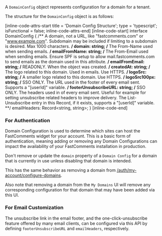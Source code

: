 A `DomainConfig` object represents configuration for a domain for a tenant.

The structure for the `DomainConfig` object is as follows:

[inline-code-attrs-start title = 'Domain Config Structure'; type = 'typescript'; isFunctional = false; inline-code-attrs-end]
[inline-code-start]
interface DomainConfig {
    /** A domain, not a URL, like "fastcomments.com" or "www.example.com". Subdomain may be included if limiting to a subdomain is desired. Max 1000 characters. **/
    domain: string;
    /** The From-Name used when sending emails. **/
    emailFromName: string;
    /** The From-Email used when sending emails. Ensure SPF is setup to allow mail.fastcomments.com to send emails as the domain used in this attribute. **/
    emailFromEmail: string;
    /** READONLY. When the object was created. **/
    createdAt: string;
    /** The logo related to this domain. Used in emails. Use HTTPS. **/
    logoSrc: string;
    /** A smaller logo related to this domain. Use HTTPS. **/
    logoSrc100px: string;
    /** SSO ONLY. The URL used in the footer of every email sent. Supports a "[userId]" variable. **/
    footerUnsubscribeURL: string;
    /** SSO ONLY. The headers used in of every email sent. Useful for example for setting unsubscribe related headers to improve delivery. The List-Unsubscribe entry in this Record, if it exists, supports a "[userId]" variable. **/
    emailHeaders: Record<string, string>;
}
[inline-code-end]

### For Authentication

Domain Configuration is used to determine which sites can host the FastComments widget for your account. This is a basic form
of authentication, meaning adding or removing any Domain Configurations can impact the availability of your FastComments installation
in production.

Don't remove or update the `domain` property of a `Domain Config` for a domain that is currently in use unless disabling that domain is intended.

This has the same behavior as removing a domain from [/auth/my-account/configure-domains](https://fastcomments.com/auth/my-account/configure-domains).

Also note that removing a domain from the `My Domains` UI will remove any corresponding configuration for that domain that may have been added via this UI.

### For Email Customization

The unsubscribe link in the email footer, and the one-click-unsubscribe feature offered by many email clients, can be configured via this API by defining `footerUnsubscribeURL` and `emailHeaders`, respectively.
